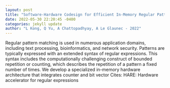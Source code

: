 ```yaml
--- 
layout: post 
title: "Software-Hardware Codesign for Efficient In-Memory Regular Pattern Matching" 
date: 2022-05-30 22:20:45 -0400 
categories: jekyll update 
author: "L Kong, Q Yu, A Chattopadhyay, A Le Glaunec - 2022" 
--- 
```

Regular pattern matching is used in numerous application domains, including text processing, bioinformatics, and network security. Patterns are typically expressed with an extended syntax of regular expressions. This syntax includes the computationally challenging construct of bounded repetition or counting, which describes the repetition of a pattern a fixed number of times. We develop a specialized in-memory hardware architecture that integrates counter and bit vector Cites: HARE: Hardware accelerator for regular expressions